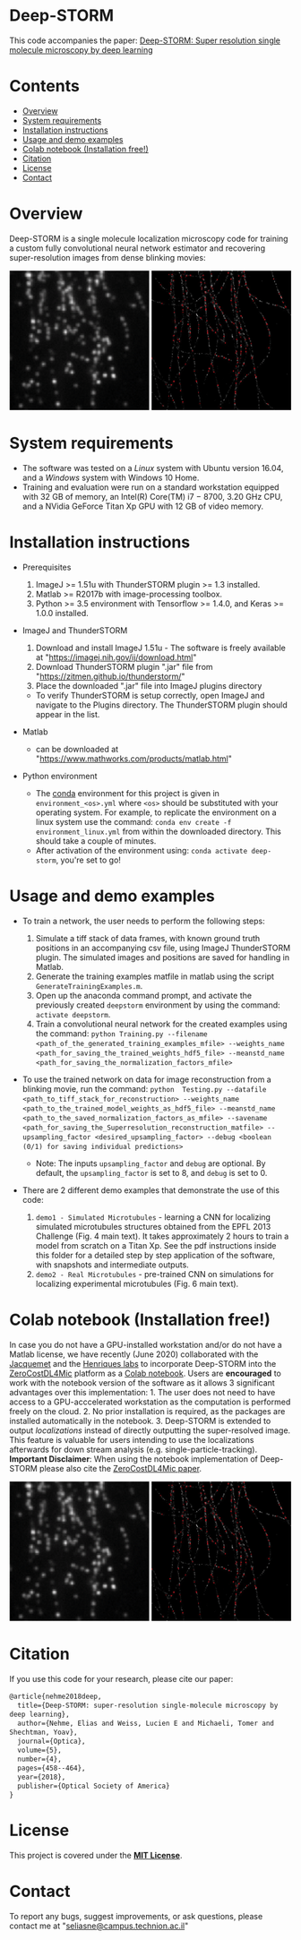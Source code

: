 # Deep-STORM

This code accompanies the paper: [Deep-STORM: Super resolution single molecule microscopy by deep learning](https://www.osapublishing.org/optica/fulltext.cfm?uri=optica-5-4-458&id=385495)

# Contents

- [Overview](#overview)
- [System requirements](#system-requirements)
- [Installation instructions](#installation-instructions)
- [Usage and demo examples](#usage-and-demo-examples)
- [Colab notebook (Installation free!)](#colab-notebook)
- [Citation](#citation)
- [License](#license)
- [Contact](#contact)

# Overview

Deep-STORM is a single molecule localization microscopy code for training a custom fully convolutional neural network estimator and recovering super-resolution images from dense blinking movies:

![](Figures/DemoExpData.gif "This movie shows representative experimental frames of a microtubules experiment from the EPFL challenge website with localizations overliad as red dots (Fig. 6c main text).")

# System requirements

* The software was tested on a *Linux* system with Ubuntu version 16.04, and a *Windows* system with Windows 10 Home.  
* Training and evaluation were run on a standard workstation equipped with 32 GB of memory, an Intel(R) Core(TM) i7 − 8700, 3.20 GHz CPU, and a NVidia GeForce Titan Xp GPU with 12 GB of video memory.

# Installation instructions

* Prerequisites
    1. ImageJ >= 1.51u with ThunderSTORM plugin >= 1.3 installed.
    2. Matlab >= R2017b with image-processing toolbox.
    3. Python >= 3.5 environment with Tensorflow >= 1.4.0, and Keras >= 1.0.0 installed.

* ImageJ and ThunderSTORM
    1. Download and install ImageJ 1.51u - The software is freely available at "https://imagej.nih.gov/ij/download.html"
    2. Download ThunderSTORM plugin ".jar" file from "https://zitmen.github.io/thunderstorm/"
    3. Place the downloaded ".jar" file into ImageJ plugins directory
    * To verify ThunderSTORM is setup correctly, open ImageJ and navigate to the Plugins directory. The ThunderSTORM plugin should appear in the list.

* Matlab
    * can be downloaded at "https://www.mathworks.com/products/matlab.html"

* Python environment
    * The [conda](https://docs.conda.io/en/latest/) environment for this project is given in `environment_<os>.yml` where `<os>` should be substituted with your operating system. For example, to replicate the environment on a linux system use the command: `conda env create -f environment_linux.yml` from within the downloaded directory. This should take a couple of minutes.
    * After activation of the environment using: `conda activate deep-storm`, you're set to go!

# Usage and demo examples

* To train a network, the user needs to perform the following steps:
    1. Simulate a tiff stack of data frames, with known ground truth positions in an accompanying csv file, using ImageJ ThunderSTORM plugin. The simulated images and positions are saved for handling in Matlab.
    2. Generate the training examples matfile in matlab using the script `GenerateTrainingExamples.m`.
    3. Open up the anaconda command prompt, and activate the previously created `deepstorm` environment by using the command: `activate deepstorm`.
    4. Train a convolutional neural network for the created examples using the command: `python Training.py --filename <path_of_the_generated_training_examples_mfile> --weights_name <path_for_saving_the_trained_weights_hdf5_file> --meanstd_name <path_for_saving_the_normalization_factors_mfile>`

* To use the trained network on data for image reconstruction from a blinking movie, run the command: `python  Testing.py --datafile <path_to_tiff_stack_for_reconstruction> --weights_name <path_to_the_trained_model_weights_as_hdf5_file> --meanstd_name <path_to_the_saved_normalization_factors_as_mfile> --savename <path_for_saving_the_Superresolution_reconstruction_matfile> --upsampling_factor <desired_upsampling_factor> --debug <boolean (0/1) for saving individual predictions>`
    * Note: The inputs `upsampling_factor` and `debug` are optional. By default, the `upsampling_factor` is set to 8, and `debug` is set to 0.
 
* There are 2 different demo examples that demonstrate the use of this code:
    1. `demo1 - Simulated Microtubules` - learning a CNN for localizing simulated microtubules structures obtained from the EPFL 2013 Challenge (Fig. 4 main text). It takes approximately 2 hours to train a model from scratch on a Titan Xp. See the pdf instructions inside this folder for a detailed step by step application of the software, with snapshots and intermediate outputs.
    2. `demo2 - Real Microtubules` - pre-trained CNN on simulations for localizing experimental microtubules (Fig. 6 main text).

# Colab notebook (Installation free!)

In case you do not have a GPU-installed workstation and/or do not have a Matlab license, we have recently (June 2020) collaborated with the [Jacquemet](https://cellmig.org/) and the [Henriques labs](https://henriqueslab.github.io/) to incorporate Deep-STORM into the [ZeroCostDL4Mic](https://www.biorxiv.org/content/10.1101/2020.03.20.000133v2) platform as a [Colab notebook](https://github.com/HenriquesLab/ZeroCostDL4Mic/wiki/Deep-STORM). Users are **encouraged** to work with the notebook version of the software as it allows 3 significant advantages over this implementation:
    1. The user does not need to have access to a GPU-acccelerated workstation as the computation is performed freely on the cloud. 
    2. No prior installation is required, as the packages are installed automatically in the notebook. 
    3. Deep-STORM is extended to output *localizations* instead of directly outputting the super-resolved image. This feature is valuable for users intending to use the localizations afterwards for down stream analysis (e.g. single-particle-tracking).
**Important Disclaimer**: When using the notebook implementation of Deep-STORM please also cite the [ZeroCostDL4Mic paper](https://www.biorxiv.org/content/10.1101/2020.03.20.000133v2).

![](Figures/DemoExpData.gif "")

# Citation

If you use this code for your research, please cite our paper:
```
@article{nehme2018deep,
  title={Deep-STORM: super-resolution single-molecule microscopy by deep learning},
  author={Nehme, Elias and Weiss, Lucien E and Michaeli, Tomer and Shechtman, Yoav},
  journal={Optica},
  volume={5},
  number={4},
  pages={458--464},
  year={2018},
  publisher={Optical Society of America}
}
```

# License
 
This project is covered under the [**MIT License**](https://github.com/EliasNehme/Deep-STORM/blob/master/LICENSE).

# Contact

To report any bugs, suggest improvements, or ask questions, please contact me at "seliasne@campus.technion.ac.il"
